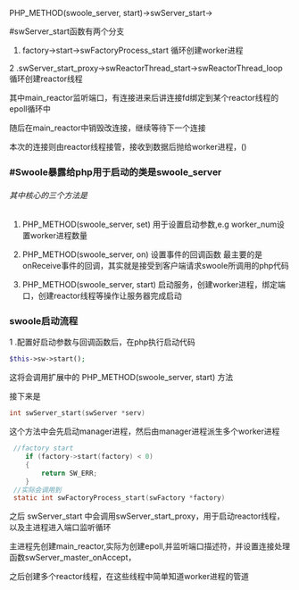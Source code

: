 PHP\_METHOD\(swoole\_server, start\)-&gt;swServer\_start-&gt;

\#swServer\_start函数有两个分支

1. factory-&gt;start-&gt;swFactoryProcess\_start 循环创建worker进程

2 .swServer\_start\_proxy-&gt;swReactorThread\_start-&gt;swReactorThread\_loop 循环创建reactor线程

其中main\_reactor监听端口，有连接进来后讲连接fd绑定到某个reactor线程的epoll循环中

随后在main\_reactor中销毁改连接，继续等待下一个连接

本次的连接则由reactor线程接管，接收到数据后抛给worker进程，\(\)

### \#Swoole暴露给php用于启动的类是swoole\_server

###### 其中核心的三个方法是

1. PHP\_METHOD\(swoole\_server, set\) 用于设置启动参数,e.g worker\_num设置worker进程数量

2. PHP\_METHOD\(swoole\_server, on\) 设置事件的回调函数 最主要的是onReceive事件的回调，其实就是接受到客户端请求swoole所调用的php代码

3. PHP\_METHOD\(swoole\_server, start\)  启动服务，创建worker进程，绑定端口，创建reactor线程等操作让服务器完成启动

### swoole启动流程

1 .配置好启动参数与回调函数后，在php执行启动代码

```php
$this->sw->start();
```

这将会调用扩展中的 PHP\_METHOD\(swoole\_server, start\) 方法

接下来是

```c
int swServer_start(swServer *serv)
```

这个方法中会先启动manager进程，然后由manager进程派生多个worker进程

```c
 //factory start
    if (factory->start(factory) < 0)
    {
        return SW_ERR;
    }
 //实际会调用到
 static int swFactoryProcess_start(swFactory *factory)
```

之后 swServer\_start 中会调用swServer\_start\_proxy，用于启动reactor线程，以及主进程进入端口监听循环

主进程先创建main\_reactor,实际为创建epoll,并监听端口描述符，并设置连接处理函数swServer\_master\_onAccept，

之后创建多个reactor线程，在这些线程中简单知道worker进程的管道



